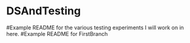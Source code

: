 # DSAndTesting

#Example README for the various testing experiments I will work on in here. 
#Example README for FirstBranch
